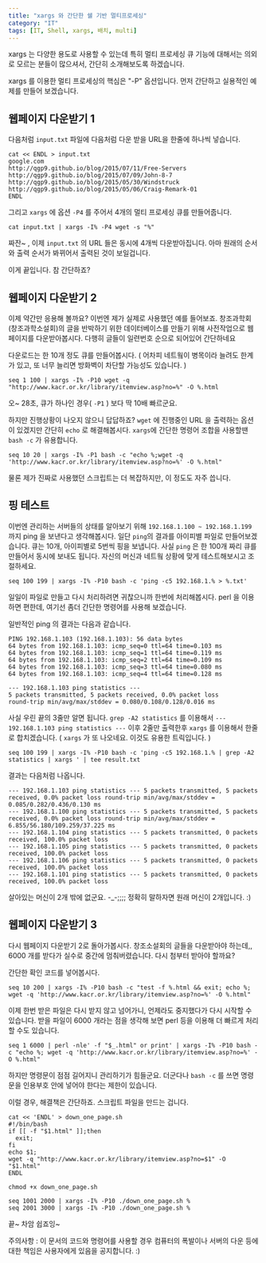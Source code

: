 ```yaml
---
title: "xargs 와 간단한 쉘 기반 멀티프로세싱"
category: "IT"
tags: [IT, Shell, xargs, 배치, multi]
---
```


xargs 는 다양한 용도로 사용할 수 있는데 특히 멀티 프로세싱 큐 기능에 대해서는 의외로 모르는 분들이 많으셔서, 간단히 소개해보도록 하겠습니다. 

xargs 를 이용한 멀티 프로세싱의 핵심은 "-P" 옵션입니다. 
먼저 간단하고 실용적인  예제를 만들어 보겠습니다.


## 웹페이지 다운받기 1

다음처럼 `input.txt` 파일에 다음처럼 다운 받을 URL을 한줄에 하나씩 넣습니다.


```
cat << ENDL > input.txt
google.com
http://qgp9.github.io/blog/2015/07/11/Free-Servers
http://qgp9.github.io/blog/2015/07/09/John-8-7
http://qgp9.github.io/blog/2015/05/30/Windstruck
http://qgp9.github.io/blog/2015/05/06/Craig-Remark-01
ENDL

```

그리고 `xargs` 에 옵션 `-P4` 를 주어서 4개의 멀티 프로세싱 큐를 만들어줍니다.

```
cat input.txt | xargs -I% -P4 wget -s "%" 
```

짜잔~ , 이제 `input.txt` 의 URL 들은 동시에 4개씩 다운받아집니다. 아마 원래의 순서와 출력 순서가 봐뀌어서 출력된 것이 보일겁니다.

이게 끝입니다. 참 간단하죠?


## 웹페이지 다운받기 2

이제 약간만 응용해 볼까요? 이번엔 제가 실제로 사용했던 예를 들어보죠.
창조과학회(창조과학소설회)의 글을 반박하기 위한 데이터베이스를 만들기 위해 사전작업으로 웹페이지를 다운받아봅시다.
다행히 글들이 일련번호 순으로 되어있어 간단하네요

다운로드는 한 10개 정도 큐를 만들어봅시다. ( 어차피 네트웤이 병목이라 늘려도 한계가 있고, 또 너무 늘리면 방화벽이 차단할 가능성도 있습니다. )

```
seq 1 100 | xargs -I% -P10 wget -q "http://www.kacr.or.kr/library/itemview.asp?no=%" -O %.html
```

오~ 28초, 큐가 하나인 경우( `-P1` ) 보다 딱 10배 빠르군요.

하지만 진행상황이 나오지 않으니 답답하죠? `wget` 에 진행중인 URL 을 출력하는 옵션이 있겠지만 간단히 `echo` 로 해결해봅시다. `xargs`에 간단한 명령어 조합을 사용할땐 `bash -c` 가 유용합니다.

    seq 10 20 | xargs -I% -P1 bash -c "echo %;wget -q 'http://www.kacr.or.kr/library/itemview.asp?no=%' -O %.html"

물론 제가 진짜로 사용했던 스크립트는 더 복잡하지만, 이 정도도 자주 씁니다.


## 핑 테스트
이번엔 관리하는 서버들의 상태를 알아보기 위해 `192.168.1.100 ~ 192.168.1.199` 까지 ping 을 보낸다고 생각해봅시다.
일단 `ping`의 결과를 아이피별 파일로 만들어보겠습니다. 큐는 10개, 아이피별로 5번씩 핑을 보냅니다. 사실 `ping` 은 한 100개 짜리 큐를 만들어서 동시에 보내도 됩니다. 자신의 머신과 네트웤 상황에 맞게 테스트해보시고 조절하세요.

    seq 100 199 | xargs -I% -P10 bash -c 'ping -c5 192.168.1.% > %.txt'

일일이 파일로 만들고 다시 처리하려면 귀찮으니까 한번에 처리해봅시다. perl 을 이용하면 편한데, 여기선 좀더 간단한 명령어를 사용해 보겠습니다.

일반적인 ping 의 결과는 다음과 같습니다.

```
PING 192.168.1.103 (192.168.1.103): 56 data bytes
64 bytes from 192.168.1.103: icmp_seq=0 ttl=64 time=0.103 ms
64 bytes from 192.168.1.103: icmp_seq=1 ttl=64 time=0.119 ms
64 bytes from 192.168.1.103: icmp_seq=2 ttl=64 time=0.109 ms
64 bytes from 192.168.1.103: icmp_seq=3 ttl=64 time=0.080 ms
64 bytes from 192.168.1.103: icmp_seq=4 ttl=64 time=0.128 ms

--- 192.168.1.103 ping statistics ---
5 packets transmitted, 5 packets received, 0.0% packet loss
round-trip min/avg/max/stddev = 0.080/0.108/0.128/0.016 ms
```

사실 우린 끝의 3줄만 알면 됩니다. `grep -A2 statistics` 를 이용해서 `--- 192.168.1.103 ping statistics ---` 이후 2줄만 출력한후 `xargs` 를 이용해서 한줄로 합치겠습니다. ( `xargs` 가 또 나오네요. 이것도 유용한 트릭입니다. )

    seq 100 199 | xargs -I% -P10 bash -c 'ping -c5 192.168.1.% | grep -A2 statistics | xargs ' | tee result.txt

결과는 다음처럼 나옵니다. 

```
--- 192.168.1.103 ping statistics --- 5 packets transmitted, 5 packets received, 0.0% packet loss round-trip min/avg/max/stddev = 0.085/0.282/0.436/0.130 ms
--- 192.168.1.100 ping statistics --- 5 packets transmitted, 5 packets received, 0.0% packet loss round-trip min/avg/max/stddev = 6.855/56.180/109.259/37.225 ms
--- 192.168.1.104 ping statistics --- 5 packets transmitted, 0 packets received, 100.0% packet loss
--- 192.168.1.105 ping statistics --- 5 packets transmitted, 0 packets received, 100.0% packet loss
--- 192.168.1.106 ping statistics --- 5 packets transmitted, 0 packets received, 100.0% packet loss
--- 192.168.1.101 ping statistics --- 5 packets transmitted, 0 packets received, 100.0% packet loss
```

살아있는 머신이 2개 밖에 없군요. -_-;;;; 정확히 말하자면 원래 머신이  2개입니다. :)

## 웹페이지 다운받기 3

다시 웹페이지 다운받기 2로 돌아가봅시다. 창조소설회의 글들을 다운받아야 하는데,, 6000 개를 받다가 실수로 중간에 멈춰버렸습니다. 다시 첨부터 받아야 할까요?

간단한 확인 코드를 넣어봅시다.

    seq 10 200 | xargs -I% -P10 bash -c "test -f %.html && exit; echo %; wget -q 'http://www.kacr.or.kr/library/itemview.asp?no=%' -O %.html"

이제 한번 받은 파일은 다시 받지 않고 넘어가니, 언제라도 중지했다가 다시 시작할 수 있습니다.
받을 파일이 6000 개라는 점을 생각해 보면 perl 등을 이용해 더 빠르게 처리할 수도 있습니다.

    seq 1 6000 | perl -nle' -f "$_.html" or print' | xargs -I% -P10 bash -c "echo %; wget -q 'http://www.kacr.or.kr/library/itemview.asp?no=%' -O %.html"

하지만 명령문이 점점 길어지니 관리하기가 힘들군요. 더군다나 `bash -c` 를 쓰면 명령문을 인용부호 안에 넣어야 한다는 제한이 있습니다.

이럴 경우, 해결책은 간단하죠. 스크립트 파일을 만드는 겁니다.

```
cat << 'ENDL' > down_one_page.sh
#!/bin/bash
if [[ -f "$1.html" ]];then
  exit;
fi
echo $1;
wget -q "http://www.kacr.or.kr/library/itemview.asp?no=$1" -O "$1.html"
ENDL

chmod +x down_one_page.sh

seq 1001 2000 | xargs -I% -P10 ./down_one_page.sh %
seq 2001 3000 | xargs -I% -P10 ./down_one_page.sh %
```


끝~ 차암 쉽죠잉~


주의사항 : 이 문서의 코드와 명령어를 사용할 경우 컴퓨터의 폭발이나 서버의 다운 등에 대한 책임은 사용자에게 있음을 공지합니다. :)

